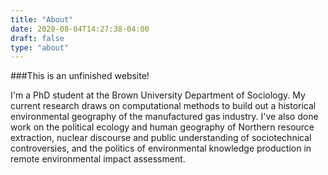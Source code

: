 ```yaml
---
title: "About"
date: 2020-08-04T14:27:38-04:00
draft: false
type: "about"
---
```


###This is an unfinished website!

I'm a PhD student at the Brown University Department of Sociology. My current research draws on computational methods to build out a historical environmental geography of the manufactured gas industry. I've also done work on the political ecology and human geography of Northern resource extraction, nuclear discourse and public understanding of sociotechnical controversies, and the politics of environmental knowledge production in remote environmental impact assessment.
